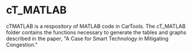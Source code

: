 # cT_MATLAB
cTMATLAB is a respository of MATLAB code in CarTools.
The cT_MATLAB folder contains the functions necessary to generate the tables and graphs described in the paper, "A Case for Smart Technology in Mitigating Congestion." 
